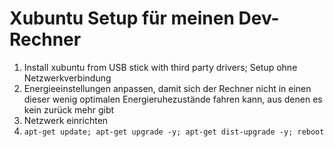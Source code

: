 # Xubuntu Setup für meinen Dev-Rechner

  1) Install xubuntu from USB stick with third party drivers; Setup ohne Netzwerkverbindung
  2) Energieeinstellungen anpassen, damit sich der Rechner nicht in einen dieser wenig optimalen Energieruhezustände fahren kann, aus denen es kein zurück mehr gibt
  3) Netzwerk einrichten
  4) `apt-get update; apt-get upgrade -y; apt-get dist-upgrade -y; reboot`
  
